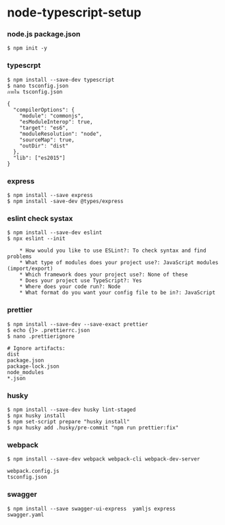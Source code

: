 # node-typescript-setup

### node.js package.json

    $ npm init -y

### typescrpt

    $ npm install --save-dev typescript
    $ nano tsconfig.json
    ภายใน tsconfig.json

```
{
  "compilerOptions": {
    "module": "commonjs",
    "esModuleInterop": true,
    "target": "es6",
    "moduleResolution": "node",
    "sourceMap": true,
    "outDir": "dist"
  },
  "lib": ["es2015"]
}
```

### express

    $ npm install --save express
    $ npm install -save-dev @types/express

### eslint check systax

    $ npm install --save-dev eslint
    $ npx eslint --init

        * How would you like to use ESLint?: To check syntax and find problems
        * What type of modules does your project use?: JavaScript modules (import/export)
        * Which framework does your project use?: None of these
        * Does your project use TypeScript?: Yes
        * Where does your code run?: Node
        * What format do you want your config file to be in?: JavaScript

### prettier

    $ npm install --save-dev --save-exact prettier
    $ echo {}> .prettierrc.json
    $ nano .prettierignore

```
# Ignore artifacts:
dist
package.json
package-lock.json
node_modules
*.json
```

### husky

    $ npm install --save-dev husky lint-staged
    $ npx husky install
    $ npm set-script prepare "husky install"
    $ npx husky add .husky/pre-commit "npm run prettier:fix"

### webpack

    $ npm install --save-dev webpack webpack-cli webpack-dev-server

    webpack.config.js
    tsconfig.json

### swagger

    $ npm install --save swagger-ui-express  yamljs express
    swagger.yaml